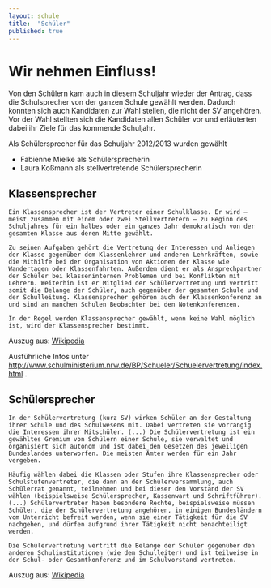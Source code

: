 ```yaml
---
layout: schule
title:  "Schüler"
published: true
---
```


# Wir nehmen Einfluss!

Von den Schülern kam auch in diesem Schuljahr wieder der Antrag, dass die Schulsprecher von der ganzen Schule gewählt werden. Dadurch konnten sich auch Kandidaten zur Wahl stellen, die nicht der SV angehören. Vor der Wahl stellten sich die Kandidaten allen Schüler vor und erläuterten dabei ihr Ziele für das kommende Schuljahr. 

Als Schülersprecher für das Schuljahr 2012/2013 wurden gewählt

- Fabienne Mielke als Schülersprecherin
- Laura Koßmann als stellvertretende Schülersprecherin

## Klassensprecher

	Ein Klassensprecher ist der Vertreter einer Schulklasse. Er wird – meist zusammen mit einem oder zwei Stellvertretern – zu Beginn des Schuljahres für ein halbes oder ein ganzes Jahr demokratisch von der gesamten Klasse aus deren Mitte gewählt. 

	Zu seinen Aufgaben gehört die Vertretung der Interessen und Anliegen der Klasse gegenüber dem Klassenlehrer und anderen Lehrkräften, sowie die Mithilfe bei der Organisation von Aktionen der Klasse wie Wandertagen oder Klassenfahrten. Außerdem dient er als Ansprechpartner der Schüler bei klasseninternen Problemen und bei Konflikten mit Lehrern. Weiterhin ist er Mitglied der Schülervertretung und vertritt somit die Belange der Schüler, auch gegenüber der gesamten Schule und der Schulleitung. Klassensprecher gehören auch der Klassenkonferenz an und sind an manchen Schulen Beobachter bei den Notenkonferenzen.

	In der Regel werden Klassensprecher gewählt, wenn keine Wahl möglich ist, wird der Klassensprecher bestimmt.

Auszug aus: [Wikipedia](http://de.wikipedia.org/wiki/Klassensprecher)

Ausführliche Infos unter http://www.schulministerium.nrw.de/BP/Schueler/Schuelervertretung/index.html .


## Schülersprecher

	In der Schülervertretung (kurz SV) wirken Schüler an der Gestaltung ihrer Schule und des Schulwesens mit. Dabei vertreten sie vorrangig die Interessen ihrer Mitschüler. (...) Die Schülervertretung ist ein gewähltes Gremium von Schülern einer Schule, sie verwaltet und organisiert sich autonom und ist dabei den Gesetzen des jeweiligen Bundeslandes unterworfen. Die meisten Ämter werden für ein Jahr vergeben.

	Häufig wählen dabei die Klassen oder Stufen ihre Klassensprecher oder Schulstufenvertreter, die dann an der Schülerversammlung, auch Schülerrat genannt, teilnehmen und bei dieser den Vorstand der SV wählen (beispielsweise Schülersprecher, Kassenwart und Schriftführer). (...) Schülervertreter haben besondere Rechte, beispielsweise müssen Schüler, die der Schülervertretung angehören, in einigen Bundesländern vom Unterricht befreit werden, wenn sie einer Tätigkeit für die SV nachgehen, und dürfen aufgrund ihrer Tätigkeit nicht benachteiligt werden.

	Die Schülervertretung vertritt die Belange der Schüler gegenüber den anderen Schulinstitutionen (wie dem Schulleiter) und ist teilweise in der Schul- oder Gesamtkonferenz und im Schulvorstand vertreten.
	
Auszug aus: [Wikipedia](http://de.wikipedia.org/wiki/Sch%C3%BClersprecher)


